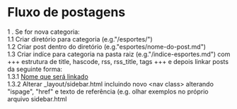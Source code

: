 # Fluxo de postagens  

1 . Se for nova categoria:  
1.1 Criar diretório para categoria (e.g."/esportes/")  
1.2 Criar post dentro do diretório (e.g."esportes/nome-do-post.md")  
1.3 Criar indíce para categoria na pasta raiz (e.g."/indice-esportes.md") com +++ estrutura de title, hascode, rss, rss_title, tags +++ e depois linkar posts da seguinte forma:  
1.3.1 [Nome que será linkado](/esportes/nome-do-post)  
1.3.2 Alterar \_layout/sidebar.html incluindo novo \<nav class> alterando "ispage", "href" e texto de referência (e.g. olhar exemplos no próprio arquivo sidebar.html  
